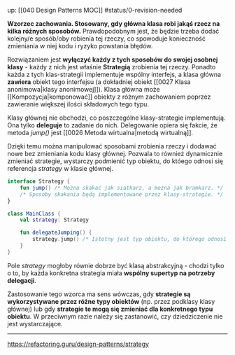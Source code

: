 up: [[040 Design Patterns MOC]]
#status/0-revision-needed 

**Wzorzec zachowania. Stosowany, gdy główna klasa robi jakąś rzecz na kilka różnych sposobów.** Prawdopodobnym jest, że będzie trzeba dodać kolejny/e sposób/oby robienia tej rzeczy, co spowoduje konieczność zmieniania w niej kodu i ryzyko powstania błędów.

Rozwiązaniem jest **wyłączyć każdy z tych sposobów do swojej osobnej klasy** - każdy z nich jest właśnie **Strategią** zrobienia tej rzeczy. Ponadto każda z tych klas-strategii implementuje wspólny interfejs, a klasa główna **zawiera** obiekt tego interfejsu (a dokładniej obiekt [[0027 Klasa anonimowa|klasy anonimowej]]).
Klasa główna może [[Kompozycja|komponować]] obiekty z różnym zachowaniem poprzez zawieranie większej ilości składowych tego typu.

Klasy głównej nie obchodzi, co poszczególne klasy-strategie implementują. Ona tylko **deleguje** to zadanie do nich. Delegowanie opiera się fakcie, że metoda *jump()* jest [[0026 Metoda wirtualna|metodą wirtualną]].

Dzięki temu można manipulować sposobami zrobienia rzeczy i dodawać nowe bez zmieniania kodu klasy głównej. Pozwala to również dynamicznie zmieniać strategie, wystarczy podmienić typ obiektu, do któego odnosi się referencja *strategy* w klasie głównej.

```kotlin
interface Strategy { 
	fun jump() /* Można skakać jak siatkarz, a można jak bramkarz. */
	/* Sposoby skakania będą implementowane przez klasy-strategie. */
}

class MainClass {
	val strategy: Strategy

	fun delegateJumping() {
		strategy.jump() /* Istotny jest typ obiektu, do którego odnosi się referencja 'strategy'. Od niego zależy, która implementacja zostanie wywołana. */
	}
}
```

Pole *strategy* mogłoby równie dobrze być klasą abstrakcyjną - chodzi tylko o to, by każda konkretna strategia miała **wspólny supertyp na potrzeby delegacji**.

Zastosowanie tego wzorca ma sens wówczas, gdy **strategie są wykorzystywane przez różne typy obiektów** (np. przez podklasy klasy głównej) lub gdy **strategie te mogą się zmieniać dla konkretnego typu obiektu**. W przeciwnym razie należy się zastanowić, czy dziedziczenie nie jest wystarczające.

---
https://refactoring.guru/design-patterns/strategy
